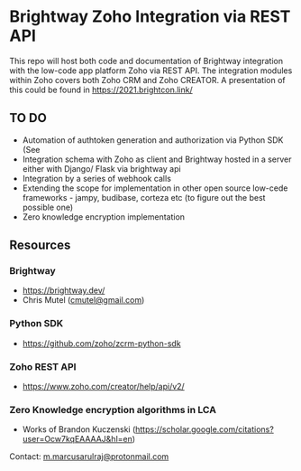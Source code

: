 # Brightway Zoho Integration via REST API
This repo will host both code and documentation of Brightway integration with the  low-code app platform Zoho via REST API.
 The integration modules within Zoho covers both Zoho CRM and Zoho CREATOR.
 A presentation of this could be found in https://2021.brightcon.link/

## TO DO
- Automation of authtoken generation and authorization via Python SDK (See 
- Integration schema with Zoho as client and Brightway hosted in a server either with Django/ Flask via brightway api
- Integration by a series of webhook calls
- Extending the scope for implementation in other open source low-cede frameworks - jampy, budibase, corteza etc (to figure out the best possible one)
- Zero knowledge encryption implementation 

## Resources

### Brightway
   - https://brightway.dev/
   - Chris Mutel (cmutel@gmail.com)

### Python SDK
   - https://github.com/zoho/zcrm-python-sdk

### Zoho  REST API
   - https://www.zoho.com/creator/help/api/v2/

### Zero Knowledge encryption algorithms in LCA 
   - Works of Brandon Kuczenski (https://scholar.google.com/citations?user=Ocw7kqEAAAAJ&hl=en)

Contact: m.marcusarulraj@protonmail.com
